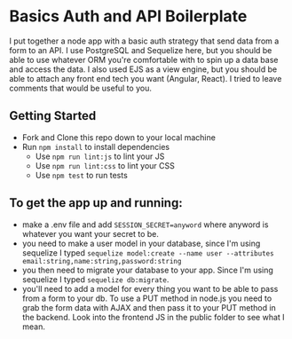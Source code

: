 # **Basics Auth and API Boilerplate**
I put together a node app with a basic auth strategy that send data from a form to an API. I use PostgreSQL and Sequelize here, but you should be able to use whatever ORM you're comfortable with to spin up a data base and access the data. I also used EJS as a view engine, but you should be able to attach any front end tech you want (Angular, React). I tried to leave comments that would be useful to you.
## Getting Started
* Fork and Clone this repo down to your local machine
* Run `npm install` to install dependencies
  * Use `npm run lint:js` to lint your JS
  * Use `npm run lint:css` to lint your CSS
  * Use `npm test` to run tests

## To get the app up and running:
* make a .env file and add `SESSION_SECRET=anyword` where anyword is whatever you want your secret to be.
* you need to make a user model in your database, since I'm using sequelize I typed `sequelize model:create --name user --attributes email:string,name:string,password:string`
* you then need to migrate your database to your app. Since I'm using sequelize I typed `sequelize db:migrate`. 
* you'll need to add a model for every thing you want to be able to pass from a form to your db. To use a PUT method in node.js you need to grab the form data with AJAX and then pass it to your PUT method in the backend. Look into the frontend JS in the public folder to see what I mean.